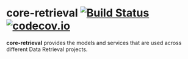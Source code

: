 # core-retrieval [![Build Status](https://travis-ci.org/src-d/core-retrieval.svg?branch=master)](https://travis-ci.org/src-d/core-retrieval) [![codecov.io](https://codecov.io/gh/src-d/core-retrieval/branch/master/graph/badge.svg?token=RCW9yo5m4E)](https://codecov.io/gh/src-d/core-retrieval)

**core-retrieval** provides the models and services that are used across
different Data Retrieval projects.
